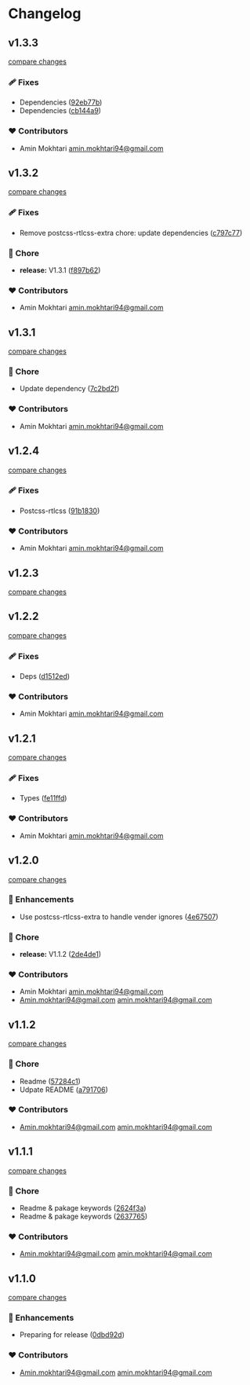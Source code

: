 # Changelog

## v1.3.3

[compare changes](https://github.com/aminmokhtari94/nuxt-rtlcss/compare/v1.3.2...v1.3.3)

### 🩹 Fixes

- Dependencies ([92eb77b](https://github.com/aminmokhtari94/nuxt-rtlcss/commit/92eb77b))
- Dependencies ([cb144a9](https://github.com/aminmokhtari94/nuxt-rtlcss/commit/cb144a9))

### ❤️ Contributors

- Amin Mokhtari <amin.mokhtari94@gmail.com>

## v1.3.2

[compare changes](https://github.com/aminmokhtari94/nuxt-rtlcss/compare/v1.3.1...v1.3.2)

### 🩹 Fixes

- Remove postcss-rtlcss-extra chore: update dependencies ([c797c77](https://github.com/aminmokhtari94/nuxt-rtlcss/commit/c797c77))

### 🏡 Chore

- **release:** V1.3.1 ([f897b62](https://github.com/aminmokhtari94/nuxt-rtlcss/commit/f897b62))

### ❤️ Contributors

- Amin Mokhtari <amin.mokhtari94@gmail.com>

## v1.3.1

[compare changes](https://github.com/aminmokhtari94/nuxt-rtlcss/compare/v1.2.4...v1.3.1)

### 🏡 Chore

- Update dependency ([7c2bd2f](https://github.com/aminmokhtari94/nuxt-rtlcss/commit/7c2bd2f))

### ❤️ Contributors

- Amin Mokhtari <amin.mokhtari94@gmail.com>

## v1.2.4

[compare changes](https://github.com/aminmokhtari94/nuxt-rtlcss/compare/v1.2.3...v1.2.4)

### 🩹 Fixes

- Postcss-rtlcss ([91b1830](https://github.com/aminmokhtari94/nuxt-rtlcss/commit/91b1830))

### ❤️ Contributors

- Amin Mokhtari <amin.mokhtari94@gmail.com>

## v1.2.3

[compare changes](https://github.com/aminmokhtari94/nuxt-rtlcss/compare/v1.2.2...v1.2.3)

## v1.2.2

[compare changes](https://github.com/aminmokhtari94/nuxt-rtlcss/compare/v1.2.1...v1.2.2)

### 🩹 Fixes

- Deps ([d1512ed](https://github.com/aminmokhtari94/nuxt-rtlcss/commit/d1512ed))

### ❤️ Contributors

- Amin Mokhtari <amin.mokhtari94@gmail.com>

## v1.2.1

[compare changes](https://github.com/aminmokhtari94/nuxt-rtlcss/compare/v1.2.0...v1.2.1)

### 🩹 Fixes

- Types ([fe11ffd](https://github.com/aminmokhtari94/nuxt-rtlcss/commit/fe11ffd))

### ❤️ Contributors

- Amin Mokhtari <amin.mokhtari94@gmail.com>

## v1.2.0

[compare changes](https://github.com/aminmokhtari94/nuxt-rtlcss/compare/v1.1.2...v1.2.0)

### 🚀 Enhancements

- Use postcss-rtlcss-extra to handle vender ignores ([4e67507](https://github.com/aminmokhtari94/nuxt-rtlcss/commit/4e67507))

### 🏡 Chore

- **release:** V1.1.2 ([2de4de1](https://github.com/aminmokhtari94/nuxt-rtlcss/commit/2de4de1))

### ❤️ Contributors

- Amin Mokhtari <amin.mokhtari94@gmail.com>
- Amin.mokhtari94@gmail.com <amin.mokhtari94@gmail.com>

## v1.1.2

[compare changes](https://github.com/aminmokhtari94/nuxt-rtlcss/compare/v1.1.1...v1.1.2)

### 🏡 Chore

- Readme ([57284c1](https://github.com/aminmokhtari94/nuxt-rtlcss/commit/57284c1))
- Udpate README ([a791706](https://github.com/aminmokhtari94/nuxt-rtlcss/commit/a791706))

### ❤️ Contributors

- Amin.mokhtari94@gmail.com <amin.mokhtari94@gmail.com>

## v1.1.1

[compare changes](https://github.com/aminmokhtari94/nuxt-rtlcss/compare/v1.1.0...v1.1.1)

### 🏡 Chore

- Readme & pakage keywords ([2624f3a](https://github.com/aminmokhtari94/nuxt-rtlcss/commit/2624f3a))
- Readme & pakage keywords ([2637765](https://github.com/aminmokhtari94/nuxt-rtlcss/commit/2637765))

### ❤️ Contributors

- Amin.mokhtari94@gmail.com <amin.mokhtari94@gmail.com>

## v1.1.0

[compare changes](https://github.com/aminmokhtari94/nuxt-rtlcss/compare/v1.0.2...v1.1.0)

### 🚀 Enhancements

- Preparing for release ([0dbd92d](https://github.com/aminmokhtari94/nuxt-rtlcss/commit/0dbd92d))

### ❤️ Contributors

- Amin.mokhtari94@gmail.com <amin.mokhtari94@gmail.com>
